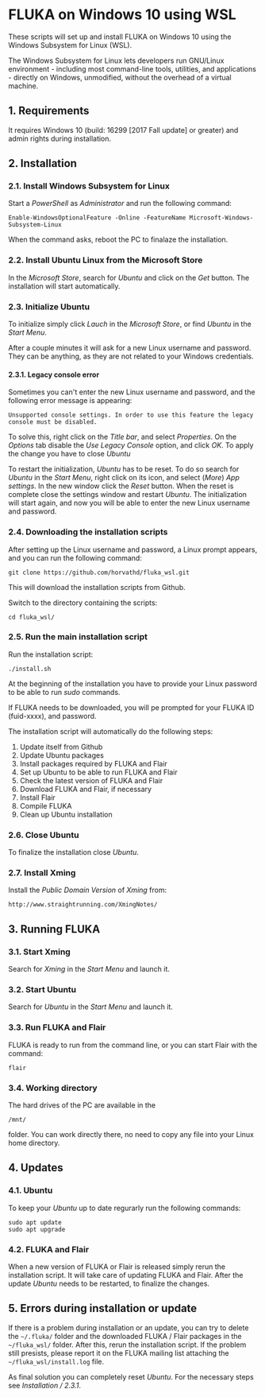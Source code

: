 # FLUKA on Windows 10 using WSL
These scripts will set up and install FLUKA on Windows 10 using the Windows Subsystem for Linux (WSL).

The Windows Subsystem for Linux lets developers run GNU/Linux environment - including most command-line tools, utilities, and applications - directly on Windows, unmodified, without the overhead of a virtual machine.

## 1. Requirements
It requires Windows 10 (build: 16299 [2017 Fall update] or greater) and admin rights during installation.

## 2. Installation

### 2.1. Install Windows Subsystem for Linux
Start a *PowerShell* as *Administrator* and run the following command:

    Enable-WindowsOptionalFeature -Online -FeatureName Microsoft-Windows-Subsystem-Linux

When the command asks, reboot the PC to finalaze the installation.

### 2.2. Install Ubuntu Linux from the Microsoft Store
In the *Microsoft Store*, search for *Ubuntu* and click on the *Get* button. The installation will start automatically.

### 2.3. Initialize Ubuntu
To initialize simply click *Lauch* in the *Microsoft Store*, or find *Ubuntu* in the *Start Menu*.

After a couple minutes it will ask for a new Linux username and password. They can be anything, as they are not related to your Windows credentials.

#### 2.3.1. Legacy console error
Sometimes you can't enter the new Linux username and password, and the following error message is appearing:

    Unsupported console settings. In order to use this feature the legacy console must be disabled.
    
To solve this, right click on the *Title bar*, and select *Properties*. On the *Options* tab disable the *Use Legacy Console* option, and click *OK*. To apply the change you have to close *Ubuntu*

To restart the initialization, *Ubuntu* has to be reset. To do so search for *Ubuntu* in the *Start Menu*, right click on its icon, and select (*More*) *App settings*. In the new window click the *Reset* button. When the reset is complete close the settings window and restart *Ubuntu*. The initialization will start again, and now you will be able to enter the new Linux username and password.

### 2.4. Downloading the installation scripts
After setting up the Linux username and password, a Linux prompt appears, and you can run the following command:

    git clone https://github.com/horvathd/fluka_wsl.git

This will download the installation scripts from Github.

Switch to the directory containing the scripts:

    cd fluka_wsl/

### 2.5. Run the main installation script
Run the installation script:

    ./install.sh

At the beginning of the installation you have to provide your Linux password to be able to run *sudo* commands.

If FLUKA needs to be downloaded, you will pe prompted for your FLUKA ID (fuid-xxxx), and password.

The installation script will automatically do the following steps:
1. Update itself from Github
2. Update Ubuntu packages
3. Install packages required by FLUKA and Flair
4. Set up Ubuntu to be able to run FLUKA and Flair
4. Check the latest version of FLUKA and Flair
5. Download FLUKA and Flair, if necessary
6. Install Flair
7. Compile FLUKA
8. Clean up Ubuntu installation

### 2.6. Close Ubuntu
To finalize the installation close *Ubuntu*.

### 2.7. Install Xming
Install the *Public Domain Version* of *Xming* from:

    http://www.straightrunning.com/XmingNotes/

## 3. Running FLUKA

### 3.1. Start Xming
Search for *Xming* in the *Start Menu* and launch it.

### 3.2. Start Ubuntu
Search for *Ubuntu* in the *Start Menu* and launch it.

### 3.3. Run FLUKA and Flair
FLUKA is ready to run from the command line, or you can start Flair with the command:

    flair
    
### 3.4. Working directory
The hard drives of the PC are available in the

    /mnt/
    
folder. You can work directly there, no need to copy any file into your Linux home directory.

## 4. Updates

### 4.1. Ubuntu
To keep your *Ubuntu* up to date regurarly run the following commands:

    sudo apt update
    sudo apt upgrade
    
### 4.2. FLUKA and Flair
When a new version of FLUKA or Flair is released simply rerun the installation script. It will take care of updating FLUKA and Flair. After the update *Ubuntu* needs to be restarted, to finalize the changes.

## 5. Errors during installation or update
If there is a problem during installation or an update, you can try to delete the `~/.fluka/` folder and the downloaded FLUKA / Flair packages in the `~/fluka_wsl/` folder. After this, rerun the installation script. If the problem still presists, please report it on the FLUKA mailing list attaching the `~/fluka_wsl/install.log` file.

As final solution you can completely reset *Ubuntu*. For the necessary steps see *Installation / 2.3.1*.
